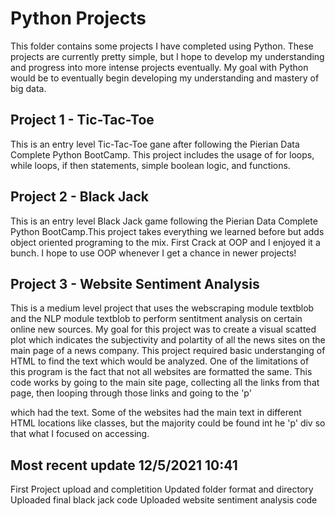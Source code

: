 # Python Projects
This folder contains some projects I have completed using Python. These projects are currently pretty simple, but I hope to develop my understanding and progress into more intense projects eventually. My goal with Python would be to eventually begin developing my understanding and mastery of big data. 

## Project 1 - Tic-Tac-Toe
This is an entry level Tic-Tac-Toe gane after following the Pierian Data Complete Python BootCamp. This project includes the usage of for loops, while loops, if then statements, simple boolean logic, and functions. 

## Project 2 - Black Jack 
This is an entry level Black Jack game following the Pierian Data Complete Python BootCamp.This project takes everything we learned before but adds object oriented programing to the mix. First Crack at OOP and I enjoyed it a bunch. I hope to use OOP whenever I get a chance in newer projects!  

## Project 3 - Website Sentiment Analysis
This is a medium level project that uses the webscraping module textblob and the NLP module textblob to perform sentitment analysis on certain online new sources. My goal for this project was to create a visual scatted plot which indicates the subjectivity and polartity of all the news sites on the main page of a news company. This project required basic understanging of HTML to find the text which would be analyzed. One of the limitations of this program is the fact that not all websites are formatted the same. This code works by going to the main site page, collecting all the links from that page, then looping through those links and going to the 'p' <div> which had the text. Some of the websites had the main text in different HTML locations like classes, but the majority could be found int he 'p' div so that what I focused on accessing. 

## Most recent update 12/5/2021 10:41
First Project upload and completition
Updated folder format and directory
Uploaded final black jack code
Uploaded website sentiment analysis code 

